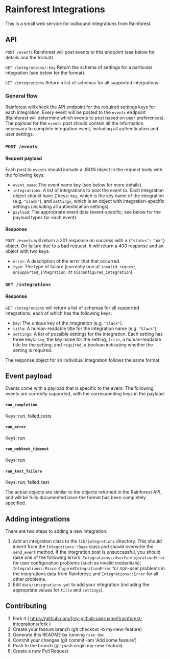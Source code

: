 # Rainforest Integrations

This is a small web service for outbound integrations from
Rainforest.

## API
`POST /events`
Rainforest will post events to this endpoint (see below for details
and the format).

`GET /integrations/:key`
Return the schema of settings for a particular integration (see below
for the format).

`GET /integrations`
Return a list of schemas for all supported integrations.

### General flow
Rainforest will check the API endpoint for the required settings keys
for each integration. Every event will be posted to the `events`
endpoint (Rainforest will determine which events to post based on user
preferences). The payload for the `events` post should contain all the
information necessary to complete integration event, including all
authentication and user settings.

### `POST /events`
#### Request payload
Each post to `events` should include a JSON object in the request body
with the following keys:

- `event_name`: The event name key (see below for more details).
- `integrations`: A list of integrations to post the event to. Each
  integration object should have 2 keys: `key`, which is the key name
  of the integration (e.g. `"slack"`), and `settings`, which is an
  object with integration-specific settings (including all
  authentication settings).
- `payload`: The appropriate event data (event-specific, see below for
  the payload types for each event).

#### Response
`POST /events` will return a 201 response on success with a
`{"status": "ok"}` object. On failure due to a bad request, it will
return a 400 response and an object with two keys:

- `error`: A description of the error that that occurred.
- `type`: The type of failure (currently one of `invalid_request`,
  `unsupported_integration`, or `misconfigured_integration`).

### `GET /integrations`
#### Response
`GET /integrations` will return a list of schemas for all supported
integrations, each of which has the following keys:

- `key`: The unique key of the integration (e.g. `"slack"`).
- `title`: A human-readable title for the integration name
  (e.g. `"Slack"`).
- `settings`: A list of possible settings for the integration. Each
  setting has three keys: `key`, the key name for the setting;
  `title`, a human-readable title for the setting; and `required`, a
  boolean indicating whether the setting is required.

The response object for an individual integration follows the same
format.

## Event payload
Events come with a payload that is specific to the event. The
following events are currently supported, with the corresponding keys
in the payload:


#### `run_completion`
Keys: run, failed_tests

#### `run_error`
Keys: run

#### `run_webhook_timeout`
Keys: run

#### `run_test_failure`
Keys: run, failed_test


The actual objects are similar to the objects returned in the
Rainforest API, and will be fully documented once the format has been
completely specified.

## Adding integrations
There are two steps to adding a new integration:

1. Add an integration class to the `lib/integrations` directory. This
   should inherit from the `Integrations::Base` class and should
   overwrite the `send_event` method. If the integration post is
   unsuccessful, you should raise one of the following errors:
   `Integrations::UserConfigurationError` for user configuration
   problems (such as invalid credentials);
   `Integrations::MisconfiguredIntegrationError` for non-user problems
   in the integrations data from Rainforest; and `Integrations::Error`
   for all other problems.
2. Edit `data/integrations.yml` to add your integration (including the
   appropriate values for `title` and `settings`).

## Contributing
1. Fork it ( https://github.com/[my-github-username]/rainforest-integrations/fork )
2. Create your feature branch (git checkout -b my-new-feature)
3. Generate this README by running `rake doc`
4. Commit your changes (git commit -am 'Add some feature')
5. Push to the branch (git push origin my-new-feature)
6. Create a new Pull Request
